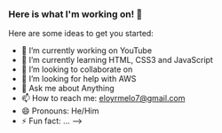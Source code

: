 ### Here is what I'm working on! 👋


Here are some ideas to get you started:

- 🔭 I’m currently working on YouTube
- 🌱 I’m currently learning HTML, CSS3 and JavaScript
- 👯 I’m looking to collaborate on 
- 🤔 I’m looking for help with AWS
- 💬 Ask me about Anything
- 📫 How to reach me: eloyrmelo7@gmail.com
- 😄 Pronouns: He/Him
- ⚡ Fun fact: ...
-->
